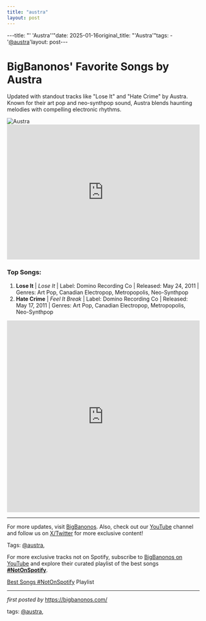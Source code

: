 ```yaml
---
title: "austra"
layout: post
---
```

---title: "' 'Austra''"date: 2025-01-16original_title: "'Austra'"tags:  - '[@austra](/tags/austra/)'layout: post---<!-- Title of the Post --><h1>BigBanonos' Favorite Songs by Austra</h1> <!-- Introductory Text --><p>Updated with standout tracks like "Lose It" and "Hate Crime" by Austra. Known for their art pop and neo-synthpop sound, Austra blends haunting melodies with compelling electronic rhythms.</p> <!-- Featured Image --><div> <img src="https://i.scdn.co/image/ab67616d00001e02aaea94346ba90295deeffe6f" alt="Austra"></div> <!-- Spotify Playlist Embed --><div> <iframe src="https://open.spotify.com/embed/playlist/3vCwpodGM1b0V9hmL7S7q8?utm_source=generator" width="100%" height="352" frameborder="0" allowfullscreen="" allow="autoplay; clipboard-write; encrypted-media; fullscreen; picture-in-picture" loading="lazy"></iframe></div> <!-- Song Information --><h3>Top Songs:</h3><ol> <li><strong>Lose It</strong> | <em>Lose It</em> | Label: Domino Recording Co | Released: May 24, 2011 | Genres: Art Pop, Canadian Electropop, Metropopolis, Neo-Synthpop</li> <li><strong>Hate Crime</strong> | <em>Feel It Break</em> | Label: Domino Recording Co | Released: May 17, 2011 | Genres: Art Pop, Canadian Electropop, Metropopolis, Neo-Synthpop</li></ol> <!-- YouTube Embed --><div> <iframe allow="autoplay; encrypted-media" allowfullscreen="" frameborder="0" height="500px" src="https://www.youtube.com/embed/videoseries?list=PLtuNtuTatqI2vyPRNjLlwUHPQb59sYQtn" width="100%"></iframe></div> <!-- Footer Links --><hr /><p>For more updates, visit <a href="https://bigbanonos.com/" target="_blank">BigBanonos</a>. Also, check out our <a href="https://www.youtube.com/[@BigBanonos](/tags/BigBanonos/)" target="_blank">YouTube</a> channel and follow us on <a href="https://x.com/bigbanonos" target="_blank">X/Twitter</a> for more exclusive content!</p> <!-- Tags --><p>Tags: [@austra](/tags/austra/),</p><!--Subscribe and Playlist Links--><div>    <p>For more exclusive tracks not on Spotify, subscribe to <a href="https://www.youtube.com/[@BigBanonos](/tags/BigBanonos/)" target="_blank">BigBanonos on YouTube</a> and explore their curated playlist of the best songs <strong>[#NotOnSpotify](/tags/NotOnSpotify/)</strong>.</p>    <p><a href="https://www.youtube.com/playlist?list=PLtuNtuTatqI0kFahUCbtbfenC_ET5O_tr" target="_blank">Best Songs [#NotOnSpotify](/tags/NotOnSpotify/) Playlist<br /></a></p></div><hr /><p><em>first posted by</em> <a href="https://bigbanonos.com/" rel="noopener" target="_new">https://bigbanonos.com/</a></p><p>tags: [@austra](/tags/austra/),</p>